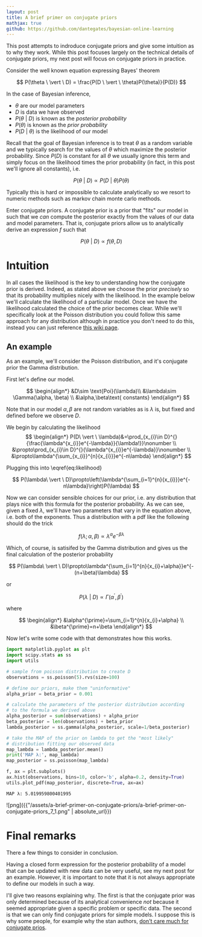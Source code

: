 ```yaml
---
layout: post
title: A brief primer on conjugate priors
mathjax: true
github: https://github.com/dantegates/bayesian-online-learning
---
```


This post attempts to indroduce conjugate priors and give some intuition as to why they work. While this post focuses largely on the technical details of conjugate priors, my next post will focus on conjugate priors in practice.

Consider the well known equation expressing Bayes' theorem

$$
P(\theta \ \vert \ D) = \frac{P(D \ \vert \ \theta)P(\theta)}{P(D)}
$$

In the case of Bayesian inference,

- $\theta$ are our model parameters
- $D$ is data we have observed
- $P(\theta \ \vert \ D)$ is known as the _posterior probability_
- $P(\theta)$ is known as the _prior probability_
- $P(D \ \vert \ \theta)$ is the likelihood of our model

Recall that the goal of Bayesian inference is to treat $\theta$ as a random variable and we typically search for the values of $\theta$ which maximize the posterior probability. Since $P(D)$ is constant for all $\theta$ we usually ignore this term and simply focus on the likelihood times the prior probability (in fact, in this post we'll ignore all constants), i.e.

$$
\begin{equation}
P(\theta \ \vert \ D) \propto P(D \ \vert \ \theta)P(\theta)
\label{eq:likelihood}
\end{equation}
$$

Typically this is hard or impossible to calculate analytically so we resort to numeric methods such as markov chain monte carlo methods.

Enter conjugate priors. A conjugate prior is a prior that "fits" our model in such that we _can_ compute the posterior exactly from the values of our data and model parameters. That is, conjugate priors allow us to analytically derive an expression $f$ such that

$$
P(\theta \ \vert \ D) \propto f(\theta, D)
$$

# Intuition

In all cases the likelihood is the key to understanding how the conjugate prior is derived. Indeed, as stated above we choose the prior _precisely_ so that its probability multiplies nicely with the likelihood. In the example below we'll calculate the likelihood of a particular model. Once we have the likelihood calculated the choice of the prior becomes clear. While we'll specifically look at the Poisson distribution you could follow this same approach for any distribution although in practice you don't need to do this, instead you can just reference [this wiki page](https://en.wikipedia.org/wiki/Conjugate_prior).

## An example

As an example, we'll consider the Poisson distribution, and it's conjugate prior the Gamma distribution.

First let's define our model.

$$
\begin{align*}
&D\sim \text{Poi}(\lambda)\\
&\lambda\sim \Gamma(\alpha, \beta) \\
&\alpha,\beta\text{ constants}
\end{align*}
$$

Note that in our model $\alpha,\beta$ are not random variables as is $\lambda$ is, but fixed and defined before we observe $D$.

We begin by calculating the likelihood
$$
\begin{align*}
P(D\ \vert \ \lambda)&=\prod_{x_{i}\in D}^{}{\frac{\lambda^{x_{i}}e^{-\lambda}}{\lambda!}}\nonumber \\
&\propto\prod_{x_{i}\in D}^{}{\lambda^{x_{i}}e^{-\lambda}}\nonumber \\
&\propto\lambda^{\sum_{x_{i}}^{n}{x_{i}}}e^{-n\lambda}
\end{align*}
$$

Plugging this into \eqref{eq:likelihood}

$$
P(\lambda\ \vert \ D)\propto\left(\lambda^{\sum_{i=1}^{n}{x_{i}}}e^{-n\lambda}\right)P(\lambda)
$$

Now we can consider sensible choices for our prior, i.e. any distribution that plays nice with this formula for the posterior probability. As we can see, given a fixed $\lambda$, we'll have two parameters that vary in the equation above, i.e. both of the exponents. Thus a distribution with a pdf like the following should do the trick

$$f(\lambda;\alpha,\beta)\propto \lambda^{\alpha}e^{-\beta\lambda}$$

Which, of course, is satisifed by the Gamma distribution and gives us the final calculation of the posterior probability

$$
P(\lambda\ \vert \ D)\propto\lambda^{\sum_{i=1}^{n}{x_{i}+\alpha}}e^{-(n+\beta)\lambda}
$$

or

$$
P(\lambda\ \vert \ D)\propto\Gamma(\alpha^{\prime},\beta^{\prime})
$$

where

$$
\begin{align*}
&\alpha^{\prime}=\sum_{i=1}^{n}{x_{i}+\alpha} \\
&\beta^{\prime}=n+\beta
\end{align*}
$$

Now let's write some code with that demonstrates how this works.


```python
import matplotlib.pyplot as plt
import scipy.stats as ss
import utils

# sample from poisson distribution to create D
observations = ss.poisson(5).rvs(size=100)

# define our priors, make them "uninformative"
alpha_prior = beta_prior = 0.001

# calculate the parameters of the posterior distribution according
# to the formula we derived above
alpha_posterior = sum(observations) + alpha_prior
beta_posterior = len(observations) + beta_prior
lambda_posterior = ss.gamma(alpha_posterior, scale=1/beta_posterior)

# take the MAP of the prior on lambda to get the "most likely"
# distribution fitting our observed data
map_lambda = lambda_posterior.mean()
print('MAP λ:', map_lambda)
map_posterior = ss.poisson(map_lambda)

f, ax = plt.subplots()
ax.hist(observations, bins=10, color='b', alpha=0.2, density=True)
utils.plot_pdf(map_posterior, discrete=True, ax=ax)
```

    MAP λ: 5.019959800401995



![png]({{"/assets/a-brief-primer-on-conjugate-priors/a-brief-primer-on-conjugate-priors_7_1.png" | absolute_url}})


# Final remarks

There a few things to consider in conclusion.

Having a closed form expression for the posterior probability of a model that can be updated with new data can be very useful, see my next post for an example. However, it is important to note that it is not always appropriate to define our models in such a way.

I'll give two reasons explaining why. The first is that the conjugate prior was only determined because of its analytical convenience _not_ because it seemed appropriate given a specific problem or specific data. The second is that we can only find conjugate priors for simple models. I suppose this is why some people, for example why the stan authors, [don't care much for conjugate prios](https://github.com/stan-dev/stan/wiki/Prior-Choice-Recommendations#general-principles).
